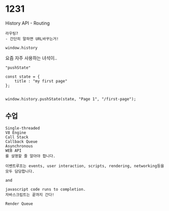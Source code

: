 <h1>
    1231
</h1>

History API - Routing

```
라우팅?
- 간단히 말하면 URL바꾸는거!

window.history
```

요즘 자주 사용하는 녀석이..

```
"pushState"

const state = {
    title : "my first page"
};


window.history.pushState(state, "Page 1", "/first-page");
```



<h2>
    수업
</h2>

```
Single-threaded
V8 Engine
Call Stack
Callback Queue
Asynchronous
WEB API
를 설명할 줄 알아야 합니다.
```

```
이벤트루프는 events, user interaction, scripts, rendering, networking등을 모두 담당합니다.

and

javascript code runs to completion.
자바스크립트는 끝까지 간다!
```

```
Render Queue

```

